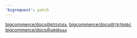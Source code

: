 ```yaml
---
'bigrequest': patch
---
```


[bigcommerce/docs@`65545da`](https://github.com/bigcommerce/docs/commit/65545da0ebc001575615fa8c323b1d7ad362f8d9), [bigcommerce/docs@`76f0d8d`](https://github.com/bigcommerce/docs/commit/76f0d8de2647f7f8a67b969f68d94d7304e997c2), [bigcommerce/docs@`a0d6eaa`](https://github.com/bigcommerce/docs/commit/a0d6eaa87abe3d78690923d2f795fc01140560df)
